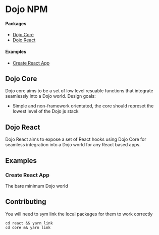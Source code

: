 # Dojo NPM


#### Packages
- [Dojo Core](./core)
- [Dojo React](./react/)

#### Examples
- [Create React App](./examples/create-react-app)

## Dojo Core

Dojo core aims to be a set of low level resuable functions that integrate seamlessly into a Dojo world. Design goals:

- Simple and non-framework orientated, the core should represet the lowest level of the Dojo js stack


## Dojo React

Dojo React aims to expose a set of React hooks using Dojo Core for seamless integration into a Dojo world for any React based apps.


## Examples

### Create React App

The bare minimum Dojo world


## Contributing 

You will need to sym link the local packages for them to work correctly

```
cd react && yarn link
cd core && yarn link
```
